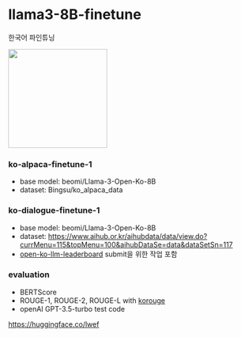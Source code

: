 # llama3-8B-finetune
한국어 파인튜닝

[<img src="https://raw.githubusercontent.com/unslothai/unsloth/main/images/unsloth%20made%20with%20love.png" width="200"/>](https://github.com/unslothai/unsloth)

### ko-alpaca-finetune-1
- base model: beomi/Llama-3-Open-Ko-8B
- dataset: Bingsu/ko_alpaca_data

### ko-dialogue-finetune-1
- base model: beomi/Llama-3-Open-Ko-8B
- dataset: https://www.aihub.or.kr/aihubdata/data/view.do?currMenu=115&topMenu=100&aihubDataSe=data&dataSetSn=117
- [open-ko-llm-leaderboard](https://huggingface.co/spaces/upstage/open-ko-llm-leaderboard) submit을 위한 작업 포함

### evaluation
- BERTScore
- ROUGE-1, ROUGE-2, ROUGE-L with [korouge](https://github.com/HeegyuKim/korouge)
- openAI GPT-3.5-turbo test code

https://huggingface.co/lwef
